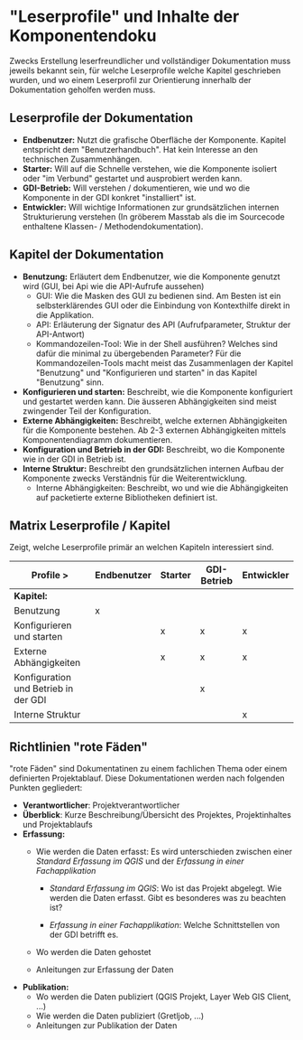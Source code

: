 # "Leserprofile" und Inhalte der Komponentendoku

Zwecks Erstellung leserfreundlicher und vollständiger Dokumentation muss jeweils bekannt sein, für welche Leserprofile
welche Kapitel geschrieben wurden, und wo einem Leserprofil zur Orientierung innerhalb der Dokumentation geholfen werden muss.

## Leserprofile der Dokumentation

* **Endbenutzer:** Nutzt die grafische Oberfläche der Komponente. Kapitel entspricht dem "Benutzerhandbuch".
Hat kein Interesse an den technischen Zusammenhängen.
* **Starter:** Will auf die Schnelle verstehen, wie die Komponente isoliert oder "im Verbund" gestartet und ausprobiert werden kann.
* **GDI-Betrieb:** Will verstehen / dokumentieren, wie und wo die Komponente in der GDI konkret "installiert" ist.
* **Entwickler:** Will wichtige Informationen zur grundsätzlichen internen Strukturierung verstehen 
(In gröberem Masstab als die im Sourcecode enthaltene Klassen- / Methodendokumentation).

## Kapitel der Dokumentation

* **Benutzung:** Erläutert dem Endbenutzer, wie die Komponente genutzt wird (GUI, bei Api wie die API-Aufrufe aussehen)
  * GUI: Wie die Masken des GUI zu bedienen sind. Am Besten ist ein selbsterklärendes GUI oder die Einbindung von Kontexthilfe direkt in die Applikation.
  * API: Erläuterung der Signatur des API (Aufrufparameter, Struktur der API-Antwort)
  * Kommandozeilen-Tool: Wie in der Shell ausführen? Welches sind dafür die minimal zu übergebenden Parameter? Für die Kommandozeilen-Tools macht meist das
  Zusammenlagen der Kapitel "Benutzung" und "Konfigurieren und starten" in das Kapitel "Benutzung" sinn.
* **Konfigurieren und starten:** Beschreibt, wie die Komponente konfiguriert und gestartet werden kann. 
Die äusseren Abhängigkeiten sind meist zwingender Teil der Konfiguration.
* **Externe Abhängigkeiten:** Beschreibt, welche externen Abhängigkeiten für die Komponente bestehen. Ab 2-3 externen Abhängigkeiten mittels Komponentendiagramm dokumentieren.
* **Konfiguration und Betrieb in der GDI:** Beschreibt, wo die Komponente wie in der GDI in Betrieb ist.
* **Interne Struktur:** Beschreibt den grundsätzlichen internen Aufbau der Komponente zwecks Verständnis für die Weiterentwicklung.
  * Interne Abhängigkeiten: Beschreibt, wo und wie die Abhängigkeiten auf packetierte externe Bibliotheken definiert ist.
  
## Matrix Leserprofile / Kapitel

Zeigt, welche Leserprofile primär an welchen Kapiteln interessiert sind.

|Profile >|Endbenutzer|Starter|GDI-Betrieb|Entwickler|
|---|---|---|---|---|
|**Kapitel:**| | | | |
|Benutzung|x| | | |
|Konfigurieren und starten| |x|x|x|
|Externe Abhängigkeiten| |x|x|x|
|Konfiguration und Betrieb in der GDI| | |x| |
|Interne Struktur| | | |x|
    
## Richtlinien "rote Fäden"
"rote Fäden" sind Dokumentatinen zu einem fachlichen Thema oder einem definierten Projektablauf. Diese Dokumentationen werden nach folgenden Punkten gegliedert:

* **Verantwortlicher**: Projektverantwortlicher
* **Überblick**: Kurze Beschreibung/Übersicht des Projektes, Projektinhaltes und Projektablaufs
* **Erfassung:** 
  * Wie werden die Daten erfasst: Es wird unterschieden zwischen einer *Standard Erfassung im QGIS* und der *Erfassung in einer Fachapplikation*
  
    * *Standard Erfassung im QGIS*: Wo ist das Projekt abgelegt. Wie werden die Daten erfasst. Gibt es besonderes was zu beachten ist?
    
    * *Erfassung in einer Fachapplikation*: Welche Schnittstellen von der GDI betrifft es.    
  * Wo werden die Daten gehostet  
  * Anleitungen zur Erfassung der Daten
* **Publikation:**
  * Wo werden die Daten publiziert (QGIS Projekt, Layer Web GIS Client, ...)
  * Wie werden die Daten publiziert (Gretljob, ...)
  * Anleitungen zur Publikation der Daten
